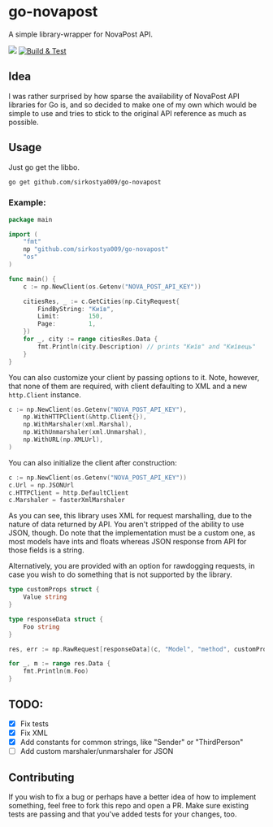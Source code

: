 # go-novapost

A simple library-wrapper for NovaPost API.

[![](https://godoc.org/github.com/sirkostya009/go-novapost?status.svg)](https://godoc.org/github.com/sirkostya009/go-novapost) [![Build & Test](https://github.com/sirkostya009/go-novapost/actions/workflows/go.yml/badge.svg)](https://github.com/sirkostya009/go-novapost/actions/workflows/go.yml)

## Idea

I was rather surprised by how sparse the availability of NovaPost API libraries for Go is, and so decided to make one of
my own which would be simple to use and tries to stick to the original API reference as much as possible.

## Usage

Just go get the libbo.

```bash
go get github.com/sirkostya009/go-novapost
```

### Example:

```go
package main

import (
	"fmt"
	np "github.com/sirkostya009/go-novapost"
	"os"
)

func main() {
	c := np.NewClient(os.Getenv("NOVA_POST_API_KEY"))

	citiesRes, _ := c.GetCities(np.CityRequest{
		FindByString: "Київ",
		Limit:        150,
		Page:         1,
	})
	for _, city := range citiesRes.Data {
		fmt.Println(city.Description) // prints "Київ" and "Київець"
	}
}
```

You can also customize your client by passing options to it. Note, however, that none of them are required, with client
defaulting to XML and a new `http.Client` instance.

```go
c := np.NewClient(os.Getenv("NOVA_POST_API_KEY"),
	np.WithHTTPClient(&http.Client{}),
	np.WithMarshaler(xml.Marshal),
	np.WithUnmarshaler(xml.Unmarshal),
	np.WithURL(np.XMLUrl),
)
```

You can also initialize the client after construction:

```go
c := np.NewClient(os.Getenv("NOVA_POST_API_KEY"))
c.Url = np.JSONUrl
c.HTTPClient = http.DefaultClient
c.Marshaler = fasterXmlMarshaler
```

As you can see, this library uses XML for request marshalling, due to the nature of data returned by API. You aren't
stripped of the ability to use JSON, though. Do note that the implementation must be a custom one, as most models have
ints and floats whereas JSON response from API for those fields is a string.

Alternatively, you are provided with an option for rawdogging requests, in case you wish to do something that is not
supported by the library.

```go
type customProps struct {
	Value string
}

type responseData struct {
    Foo string
}

res, err := np.RawRequest[responseData](c, "Model", "method", customProps{Value: "foo"}))

for _, m := range res.Data {
	fmt.Println(m.Foo)
}
```

## TODO:
- [x] Fix tests
- [x] Fix XML
- [x] Add constants for common strings, like "Sender" or "ThirdPerson"
- [ ] Add custom marshaler/unmarshaler for JSON

## Contributing

If you wish to fix a bug or perhaps have a better idea of how to implement something, feel free to fork this repo and
open a PR. Make sure existing tests are passing and that you've added tests for your changes, too.

